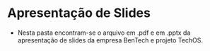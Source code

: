 # Apresentação de Slides
- Nesta pasta encontram-se o arquivo em .pdf e em .pptx da apresentação de slides da empresa BenTech e projeto TechOS.